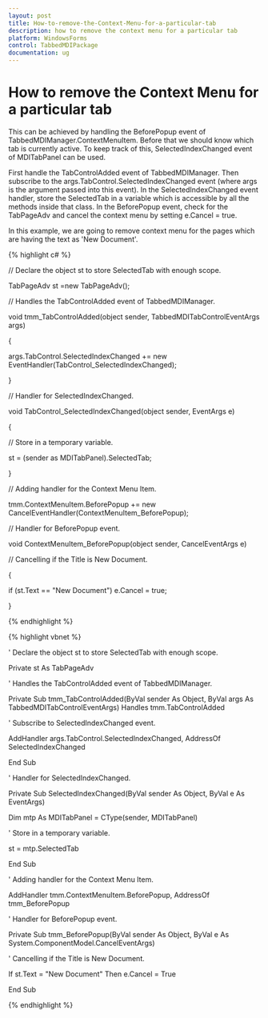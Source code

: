 ```yaml
---
layout: post
title: How-to-remove-the-Context-Menu-for-a-particular-tab
description: how to remove the context menu for a particular tab
platform: WindowsForms
control: TabbedMDIPackage
documentation: ug
---
```


# How to remove the Context Menu for a particular tab

This can be achieved by handling the BeforePopup event of TabbedMDIManager.ContextMenuItem. Before that we should know which tab is currently active. To keep track of this, SelectedIndexChanged event of MDITabPanel can be used. 

First handle the TabControlAdded event of TabbedMDIManager. Then subscribe to the args.TabControl.SelectedIndexChanged event (where args is the argument passed into this event). In the SelectedIndexChanged event handler, store the SelectedTab in a variable which is accessible by all the methods inside that class. In the BeforePopup event, check for the TabPageAdv and cancel the context menu by setting e.Cancel = true.

In this example, we are going to remove context menu for the pages which are having the text as 'New Document'. 

{% highlight c# %} 



// Declare the object st to store SelectedTab with enough scope. 

TabPageAdv st =new TabPageAdv(); 

// Handles the TabControlAdded event of TabbedMDIManager. 

void tmm_TabControlAdded(object sender, TabbedMDITabControlEventArgs args) 

{ 

args.TabControl.SelectedIndexChanged += new EventHandler(TabControl_SelectedIndexChanged); 

} 

// Handler for SelectedIndexChanged. 

void TabControl_SelectedIndexChanged(object sender, EventArgs e) 

{ 

// Store in a temporary variable.  

st = (sender as MDITabPanel).SelectedTab; 

} 

// Adding handler for the Context Menu Item. 

tmm.ContextMenuItem.BeforePopup += new CancelEventHandler(ContextMenuItem_BeforePopup); 

// Handler for BeforePopup event.

void ContextMenuItem_BeforePopup(object sender, CancelEventArgs e)

// Cancelling if the Title is New Document.  

{ 

if (st.Text == "New Document") e.Cancel = true; 

} 

{% endhighlight %}

{% highlight vbnet %}



' Declare the object st to store SelectedTab with enough scope. 

Private st As TabPageAdv

' Handles the TabControlAdded event of TabbedMDIManager. 

Private Sub tmm_TabControlAdded(ByVal sender As Object, ByVal args As TabbedMDITabControlEventArgs) Handles tmm.TabControlAdded

' Subscribe to SelectedIndexChanged event. 

AddHandler args.TabControl.SelectedIndexChanged, AddressOf SelectedIndexChanged

End Sub

' Handler for SelectedIndexChanged. 

Private Sub SelectedIndexChanged(ByVal sender As Object, ByVal e As EventArgs)

Dim mtp As MDITabPanel = CType(sender, MDITabPanel)

' Store in a temporary variable.  

st = mtp.SelectedTab

End Sub

' Adding handler for the Context Menu Item. 

AddHandler tmm.ContextMenuItem.BeforePopup, AddressOf tmm_BeforePopup 

' Handler for BeforePopup event. 

Private Sub tmm_BeforePopup(ByVal sender As Object, ByVal e As System.ComponentModel.CancelEventArgs)

' Cancelling if the Title is New Document. 

If st.Text = "New Document" Then e.Cancel = True

End Sub


{% endhighlight %}
